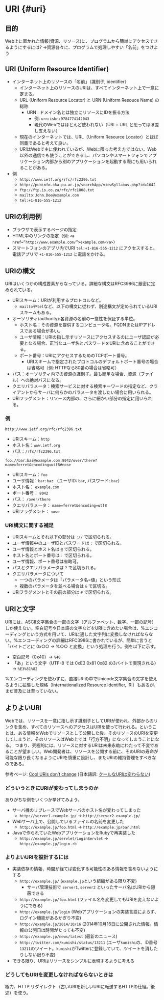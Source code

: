 # URI {#uri}

## 目的
Web上に置かれた情報(資源、リソース)に、プログラムから簡単にアクセスできるようにするには?
→資源各々に、プログラムで処理しやすい「名前」をつけよう

## URI (Uniform Resource Identifier)
* インターネット上のリソースの「名前」（識別子, identifier）
  * インターネット上のリソースのURIは、すべてインターネット上で一意に定まる。
  * URL (Uniform Resource Locator) と URN (Uniform Resouce Name) の総称
    - URN : ドメイン名とは独立にリソースにIDを振る方法
        - 例: `urn:isbn:9784774142043`
        - 現代のWebではほとんど使われない（URI = URL と思ってほぼ差し支えない）
  * 現在のインターネットでは、URL（Uniform Resource Locator）とほぼ同義であると考えて良い。
  * URIはWebで主に使われているが、Webに限った考え方ではない。Web以外の通信でも使うことができるし、パソコンやスマートフォンでアプリケーション内部から別のアプリケーションを起動する際にも用いられることがある。
* 例
  * `http://www.ietf.org/rfc/rfc2396.txt`
  * `http://pubinfo.oka-pu.ac.jp/searchApp/viewSyllabus.php?id=1642`
  * `ftp://ftp.is.co.za/rfc/rfc1808.txt`
  * `mailto:John.Doe@example.com`
  * `tel:+1-816-555-1212`

## URIの利用例
* ブラウザで表示するページの指定
* HTML中のリンクの指定（例: `<a href=”http://www.example.com/”>example.com</a>`）
* スマートフォンのアプリ内でURI `tel:+1-816-555-1212` にアクセスすると、電話アプリで `+1-816-555-1212` に電話をかける。

## URIの構文
URIはいくつかの構成要素からなっている。詳細な構文はRFC3986に厳密に定められている。

* URIスキーム：URIが利用するプロトコルなど。
  * `mailto`や`tel`など、以下の構文に従わず、別途構文が定められているURIスキームもある。
* オーソリティ(authority):各資源の名前の一意性を保証する単位。
  * ホスト名：その資源を提供するコンピュータ名。FQDNまたはIPアドレスである場合が多い。
  * ユーザ情報：URIの指し示すリソースにアクセスするのにユーザ認証が必要となる場合、正当なユーザ名とパスワードをURIに含めることができる。
  * ポート番号：URIにアクセスするためのTCPポート番号。
    * URIスキームで指定されたプロトコルのデフォルトポート番号の場合は省略可（例: HTTPなら80番の場合は省略可）
* パス：オーソリティ内での資源の識別子。最も簡単な場合、資源（ファイル）への絶対パスになる。
* クエリパラメータ：検索サービスに対する検索キーワードの指定など、クライアントからサーバに何らかのパラメータを渡したい場合に用いられる。
* URIフラグメント：リソース内部の、さらに細かい部分の指定に用いられる。

### 例
`http://www.ietf.org/rfc/rfc2396.txt`

* URIスキーム：`http`
* ホスト名：`www.ietf.org`
* パス：`/rfc/rfc2396.txt`

`foo://bar:baz@example.com:8042/over/there?name=ferret&encoding=utf8#nose`

* URIスキーム：`foo`
* ユーザ情報：`bar:baz` （ユーザID: `bar`, パスワード: `baz`）
* ホスト名： `example.com`
* ポート番号： `8042`
* パス： `/over/there`
* クエリパラメータ： `name=ferret&encoding=utf8`
* URIフラグメント： `nose`

### URI構文に関する補足
* URIスキームとそれ以下の部分は `://` で区切られる。
* ユーザ情報中のユーザIDとパスワードは `:` で区切られる。
* ユーザ情報とホスト名は `@` で区切られる。
* ホスト名とポート番号は `:` で区切られる。
* ユーザ情報、ポート番号は省略可。
* パスとクエリパラメータは `?` で区切られる。
* クエリパラメータについて
  * 一つのパラメータは「パラメータ名=値」という形式
  * 複数のパラメータを並べる場合は `&` で区切る。
* URIフラグメントとその前の部分は `#` で区切られる。

## URIと文字
URIには、ASCII文字集合の一部の文字（アルファベット、数字、一部の記号）しか使えない。空白記号や日本語の文字などをURIに含めたい場合は、%エンコーディングという方式を用いて、URIに適した文字列に変換しなければならない。%エンコーディングの詳細はRFC3986に書かれているが、簡単に言うと「バイトごとに 0x○○ → %○○ と変換」という処理を行う。例を以下に示す。

* 空白記号（0x40）→ `%40`
* 「あ」という文字（UTF-8 では 0xE3 0x81 0x82 の3バイトで表現される）→ `%E3%81%82`

%エンコーディングを使わずに、直接URIの中でUnicode文字集合の文字を使えるように拡張した規格（Internationalized Resource Identifier, IRI）もあるが、まだ普及には至っていない。

## よりよいURI
Webでは、リソースを一意に指し示す識別子としてURIが使われ、外部からのリンクを含め、すべてのリソースへのアクセスはURIを使って行われる。ということは、ある情報をWebでリソースとして公開した後、そのリソースのURIを変更してしまうと、そのリソースはWeb上では「行方不明」になってしまうことになる。
つまり、究極的には、リソースに対するURIは未来永劫にわたって不変であることが望ましい。Web開発者は、リソースを公開する前に、そのURIの寿命が可能な限り長くなるようにURIを慎重に設計し、またURIの維持管理をすべきなのである。

参考ページ: [Cool URIs don’t change](http://www.w3.org/Provider/Style/URI.html.en) (日本語訳: [クールなURIは変わらない](http://www.kanzaki.com/docs/Style/URI))

### どういうときにURIが変わってしまうのか
ありがちな例をいくつか挙げてみよう。

* サーバ機のリプレースでWebサーバのホスト名が変わってしまった
  * `http://server1.example.jp/` → `http://server2.example.jp/`
* Webサーバ上で、公開しているファイルの名前を変更した
  * `http://example.jp/foo.html` → `http://example.jp/bar.html`
* Javaで作られていたWebアプリケーションをRubyで再実装した
  * `http://example.jp/servlet/LoginServlet` → `http://example.jp/login.rb`

### よりよいURIを設計するには
* 実装依存の情報、時間が経てば変化する可能性のある情報を含めないようにする
  * `http://example.jp/`  (`example.jp`という組織がある限り不変)
    * サーバ管理技術で `server1`, `server2` といったサーバ名はURIから隠蔽できる
  * `http://example.jp/foo.html` (ファイル名を変更してもURIを変えないようにできる)
  * `http://example.jp/login` (Webアプリケーションの実装言語によらず、ログイン機能があるかぎり不変)
  * `http://example.jp/2014/10/16` (2014年10月16日に公開された情報。情報の公開日は時間がたっても不変)
  * `http://example.jp/news/latest` (最新のニュース)
  * `http://twitter.com/kunishi/status/13211` (ユーザ`kunishi`の、ID番号`13211`のツイート。`kunishi`がTwitterに登録していて、ツイートを消したりしない限り不変)
* できる限り、URIはリソースをシンプルに表現するように考える

### どうしてもURIを変更しなければならないときは
極力、HTTP リダイレクト（古いURIを新しいURIに転送するHTTPの仕組。後述）を使う。